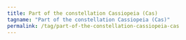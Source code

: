 ```yaml
---
title: Part of the constellation Cassiopeia (Cas)
tagname: "Part of the constellation Cassiopeia (Cas)"
permalink: /tag/part-of-the-constellation-cassiopeia-cas
---
```

